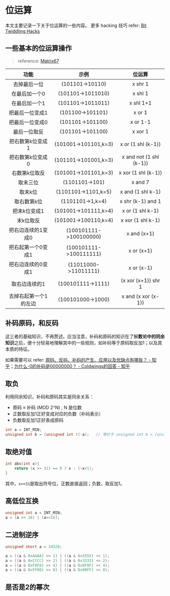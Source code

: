 # 位运算

本文主要记录一下关于位运算的一些内容。 更多 hacking 技巧 refer: [Bit Twiddling Hacks](http://graphics.stanford.edu/~seander/bithacks.html)

## 一些基本的位运算操作

> reference: [Matrix67](http://www.matrix67.com/blog/archives/263)

|功能|示例|位运算|
|:-:|:-:|:-:|
|去掉最后一位          | (101101->10110)           | x shr 1|
|在最后加一个0         | (101101->1011010)         | x shl 1
在最后加一个1         | (101101->1011011)         | x shl 1+1
把最后一位变成1       | (101100->101101)          | x or 1
把最后一位变成0       | (101101->101100)          | x or 1-1
最后一位取反          | (101101->101100)          | x xor 1
把右数第k位变成1      | (101001->101101,k=3)      | x or (1 shl (k-1))
把右数第k位变成0      | (101101->101001,k=3)      | x and not (1 shl (k-1))
右数第k位取反         | (101001->101101,k=3)      | x xor (1 shl (k-1))
取末三位              | (1101101->101)            | x and 7
取末k位               | (1101101->1101,k=5)       | x and (1 shl k-1)
取右数第k位           | (1101101->1,k=4)          | x shr (k-1) and 1
把末k位变成1          | (101001->101111,k=4)      | x or (1 shl k-1)
末k位取反             | (101001->100110,k=4)      | x xor (1 shl k-1)
把右边连续的1变成0    | (100101111->100100000)    | x and (x+1)
把右起第一个0变成1    | (100101111->100111111)    | x or (x+1)
把右边连续的0变成1    | (11011000->11011111)      | x or (x-1)
取右边连续的1         | (100101111->1111)         | (x xor (x+1)) shr 1
去掉右起第一个1的左边 | (100101000->1000)         | x and (x xor (x-1))

## 补码原码，和反码

这三者的基础知识，不再赘述。应当注意，补码和原码的知识在了解**数论中的同余知识**之后，便十分轻易地理解其中的一些规则，如补码等于原码取反加1；以及其本质的特征。

如果需要可以 refer: [原码、反码、补码的产生、应用以及优缺点有哪些？ - 知乎](https://www.zhihu.com/question/20159860)；[为什么-0的补码是00000000？ - Coldwings的回答 - 知乎](https://www.zhihu.com/question/21511392/answer/82989720)

## 取负

利用同余知识，补码和原码其实是同余关系：
- 原码 ≡ 补码 (MOD 2^N) , N 是位数
- 正数取反加1正好变成对应的负数（补码表示）
- 负数取反加1正好表成原码
```c
int a = INT_MIN;
unsigned int b = (unsigned int )(-a);   // 等价于 unsigned int b = (unsigned int )(~a+1); 
```
## 取绝对值

```c++
int abs(int x){
    return (x >> 31) == 0 ? x : (~x+1);
}
```
其中，`x>>31`是取出符号位，正数直接返回；负数，取反加1。

## 高低位互换

```c++
unsigned int a = INT_MIN;
a = (a >> 16) | (a<<16);
```

## 二进制逆序

~~~c++
unsigned short a = 34520;

a = ((a & 0xAAAA) >> 1) | ((a & 0x5555) << 1);
a = ((a & 0xCCCC) >> 2) | ((a & 0x3333) << 2);
a = ((a & 0xF0F0) >> 4) | ((a & 0x0F0F) << 4);
a = ((a & 0xFF00) >> 8) | ((a & 0x00FF) << 8);
~~~

## 是否是2的幂次


